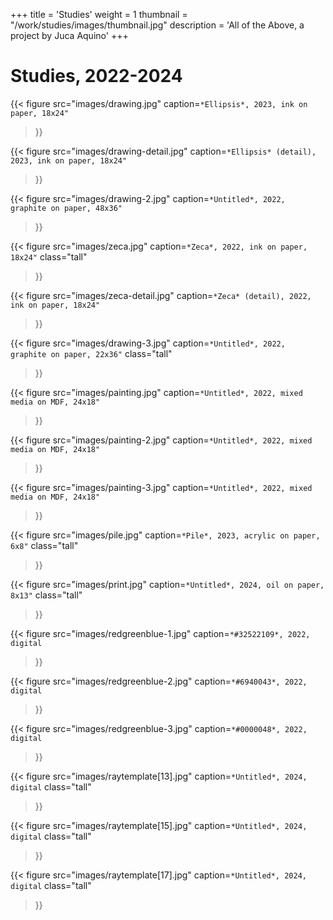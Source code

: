+++
title = 'Studies'
weight = 1
thumbnail = "/work/studies/images/thumbnail.jpg"
description = 'All of the Above, a project by Juca Aquino'
+++

# Studies, 2022-2024

{{< figure
    src="images/drawing.jpg"
    caption=`*Ellipsis*, 2023, ink on paper, 18x24"`
>}}

{{< figure
    src="images/drawing-detail.jpg"
    caption=`*Ellipsis* (detail), 2023, ink on paper, 18x24"`
>}}

{{< figure
    src="images/drawing-2.jpg"
    caption=`*Untitled*, 2022, graphite on paper, 48x36"`
>}}

{{< figure
    src="images/zeca.jpg"
    caption=`*Zeca*, 2022, ink on paper, 18x24"`
    class="tall"
>}}

{{< figure
    src="images/zeca-detail.jpg"
    caption=`*Zeca* (detail), 2022, ink on paper, 18x24"`
>}}

{{< figure
    src="images/drawing-3.jpg"
    caption=`*Untitled*, 2022, graphite on paper, 22x36"`
    class="tall"
>}}

{{< figure
    src="images/painting.jpg"
    caption=`*Untitled*, 2022, mixed media on MDF, 24x18"`
>}}

{{< figure
    src="images/painting-2.jpg"
    caption=`*Untitled*, 2022, mixed media on MDF, 24x18"`
>}}

{{< figure
    src="images/painting-3.jpg"
    caption=`*Untitled*, 2022, mixed media on MDF, 24x18"`
>}}

{{< figure
    src="images/pile.jpg"
    caption=`*Pile*, 2023, acrylic on paper, 6x8"`
    class="tall"
>}}

{{< figure
    src="images/print.jpg"
    caption=`*Untitled*, 2024, oil on paper, 8x13"`
    class="tall"
>}}

{{< figure
    src="images/redgreenblue-1.jpg"
    caption=`*#32522109*, 2022, digital`
>}}

{{< figure
    src="images/redgreenblue-2.jpg"
    caption=`*#6940043*, 2022, digital`
>}}

{{< figure
    src="images/redgreenblue-3.jpg"
    caption=`*#0000048*, 2022, digital`
>}}

{{< figure
    src="images/raytemplate[13].jpg"
    caption=`*Untitled*, 2024, digital`
    class="tall"
>}}

{{< figure
    src="images/raytemplate[15].jpg"
    caption=`*Untitled*, 2024, digital`
    class="tall"
>}}

{{< figure
    src="images/raytemplate[17].jpg"
    caption=`*Untitled*, 2024, digital`
    class="tall"
>}}

